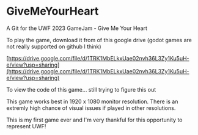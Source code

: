 # GiveMeYourHeart
A Git for the UWF 2023 GameJam - Give Me Your Heart

To play the game, download it from of this google drive (godot games are not really supported on github I think)

[https://drive.google.com/file/d/1TRK1MbELkxUae02nvh36L3Zy1Ku5uH-e/view?usp=sharing](https://drive.google.com/file/d/1TRK1MbELkxUae02nvh36L3Zy1Ku5uH-e/view?usp=sharing)

To view the code of this game... still trying to figure this out

This game works best in 1920 x 1080 monitor resolution.
There is an extremly high chance of visual issues if played in other resolutions.

This is my first game ever and I'm very thankful for this opportunity to represent UWF!
